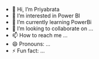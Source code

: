 - 👋 Hi, I’m Priyabrata
- 👀 I’m interested in Power BI
- 🌱 I’m currently learning PowerBi
- 💞️ I’m looking to collaborate on ...
- 📫 How to reach me ...
- 😄 Pronouns: ...
- ⚡ Fun fact: ...

<!---
9635775317/9635775317 is a ✨ special ✨ repository because its `README.md` (this file) appears on your GitHub profile.
You can click the Preview link to take a look at your changes.
--->
